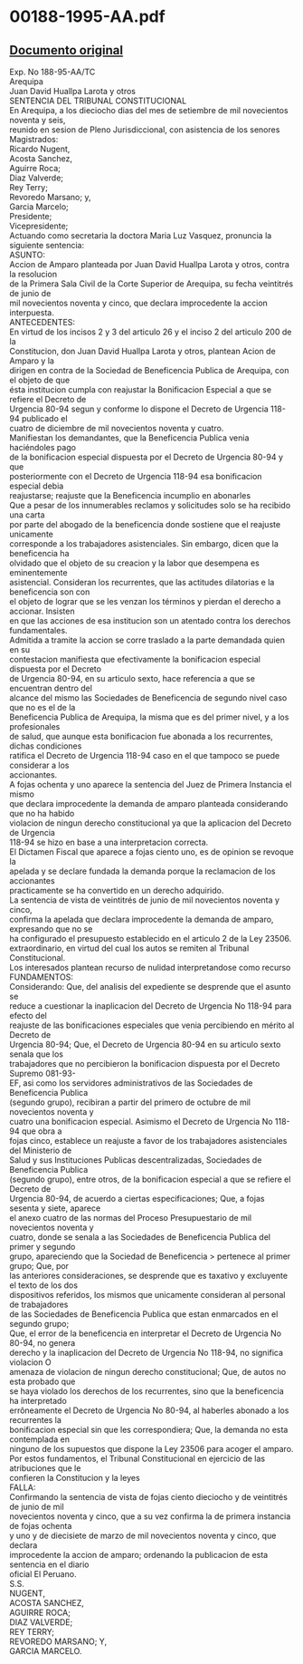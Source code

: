 
00188-1995-AA.pdf
=================
  
[Documento original](https://tc.gob.pe/jurisprudencia/1996/00188-1995-AA.pdf)  
---  
Exp. No 188-95-AA/TC  
Arequipa  
Juan David Huallpa Larota y otros  
SENTENCIA DEL TRIBUNAL CONSTITUCIONAL  
En Arequipa, a los dieciocho dias del mes de setiembre de mil novecientos noventa y seis,  
reunido en sesion de Pleno Jurisdiccional, con asistencia de los senores Magistrados:  
Ricardo Nugent,  
Acosta Sanchez,  
Aguirre Roca;  
Diaz Valverde;  
Rey Terry;  
Revoredo Marsano; y,  
Garcia Marcelo;  
Presidente;  
Vicepresidente;  
Actuando como secretaria la doctora Maria Luz Vasquez, pronuncia la siguiente sentencia:  
ASUNTO:  
Accion de Amparo planteada por Juan David Huallpa Larota y otros, contra la resolucion  
de la Primera Sala Civil de la Corte Superior de Arequipa, su fecha veintitrés de junio de  
mil novecientos noventa y cinco, que declara improcedente la accion interpuesta.  
ANTECEDENTES:  
En virtud de los incisos 2 y 3 del articulo 26 y el inciso 2 del articulo 200 de la  
Constitucion, don Juan David Huallpa Larota y otros, plantean Acion de Amparo y la  
dirigen en contra de la Sociedad de Beneficencia Publica de Arequipa, con el objeto de que  
ésta institucion cumpla con reajustar la Bonificacion Especial a que se refiere el Decreto de  
Urgencia 80-94 segun y conforme lo dispone el Decreto de Urgencia 118-94 publicado el  
cuatro de diciembre de mil novecientos noventa y cuatro.  
Manifiestan los demandantes, que la Beneficencia Publica venia haciéndoles pago  
de la bonificacion especial dispuesta por el Decreto de Urgencia 80-94 y que  
posteriormente con el Decreto de Urgencia 118-94 esa bonificacion especial debia  
reajustarse; reajuste que la Beneficencia incumplio en abonarles  
Que a pesar de los innumerables reclamos y solicitudes solo se ha recibido una carta  
por parte del abogado de la beneficencia donde sostiene que el reajuste unicamente  
corresponde a los trabajadores asistenciales. Sin embargo, dicen que la beneficencia ha  
olvidado que el objeto de su creacion y la labor que desempena es eminentemente  
asistencial. Consideran los recurrentes, que las actitudes dilatorias e la beneficencia son con  
el objeto de lograr que se les venzan los términos y pierdan el derecho a accionar. Insisten  
en que las acciones de esa institucion son un atentado contra los derechos fundamentales.  
Admitida a tramite la accion se corre traslado a la parte demandada quien en su  
contestacion manifiesta que efectivamente la bonificacion especial dispuesta por el Decreto  
de Urgencia 80-94, en su articulo sexto, hace referencia a que se encuentran dentro del  
alcance del mismo las Sociedades de Beneficencia de segundo nivel caso que no es el de la  
Beneficencia Publica de Arequipa, la misma que es del primer nivel, y a los profesionales  
de salud, que aunque esta bonificacion fue abonada a los recurrentes, dichas condiciones  
ratifica el Decreto de Urgencia 118-94 caso en el que tampoco se puede considerar a los  
accionantes.  
A fojas ochenta y uno aparece la sentencia del Juez de Primera Instancia el mismo  
que declara improcedente la demanda de amparo planteada considerando que no ha habido  
violacion de ningun derecho constitucional ya que la aplicacion del Decreto de Urgencia  
118-94 se hizo en base a una interpretacion correcta.  
El Dictamen Fiscal que aparece a fojas ciento uno, es de opinion se revoque la  
apelada y se declare fundada la demanda porque la reclamacion de los accionantes  
practicamente se ha convertido en un derecho adquirido.  
La sentencia de vista de veintitrés de junio de mil novecientos noventa y cinco,  
confirma la apelada que declara improcedente la demanda de amparo, expresando que no se  
ha configurado el presupuesto establecido en el articulo 2 de la Ley 23506.  
extraordinario, en virtud del cual los autos se remiten al Tribunal Constitucional.  
Los interesados plantean recurso de nulidad interpretandose como recurso  
FUNDAMENTOS:  
Considerando: Que, del analisis del expediente se desprende que el asunto se  
reduce a cuestionar la inaplicacion del Decreto de Urgencia No 118-94 para efecto del  
reajuste de las bonificaciones especiales que venia percibiendo en mérito al Decreto de  
Urgencia 80-94; Que, el Decreto de Urgencia 80-94 en su articulo sexto senala que los  
trabajadores que no percibieron la bonificacion dispuesta por el Decreto Supremo 081-93-  
EF, asi como los servidores administrativos de las Sociedades de Beneficencia Publica  
(segundo grupo), recibiran a partir del primero de octubre de mil novecientos noventa y  
cuatro una bonificacion especial. Asimismo el Decreto de Urgencia No 118-94 que obra a  
fojas cinco, establece un reajuste a favor de los trabajadores asistenciales del Ministerio de  
Salud y sus Instituciones Publicas descentralizadas, Sociedades de Beneficencia Publica  
(segundo grupo), entre otros, de la bonificacion especial a que se refiere el Decreto de  
Urgencia 80-94, de acuerdo a ciertas especificaciones; Que, a fojas sesenta y siete, aparece  
el anexo cuatro de las normas del Proceso Presupuestario de mil novecientos noventa y  
cuatro, donde se senala a las Sociedades de Beneficencia Publica del primer y segundo  
grupo, apareciendo que la Sociedad de Beneficencia > pertenece al primer grupo; Que, por  
las anteriores consideraciones, se desprende que es taxativo y excluyente el texto de los dos  
dispositivos referidos, los mismos que unicamente consideran al personal de trabajadores  
de las Sociedades de Beneficencia Publica que estan enmarcados en el segundo grupo;  
Que, el error de la beneficencia en interpretar el Decreto de Urgencia No 80-94, no genera  
derecho y la inaplicacion del Decreto de Urgencia No 118-94, no significa violacion O  
amenaza de violacion de ningun derecho constitucional; Que, de autos no esta probado que  
se haya violado los derechos de los recurrentes, sino que la beneficencia ha interpretado  
errôneamente el Decreto de Urgencia No 80-94, al haberles abonado a los recurrentes la  
bonificacion especial sin que les correspondiera; Que, la demanda no esta contemplada en  
ninguno de los supuestos que dispone la Ley 23506 para acoger el amparo.  
Por estos fundamentos, el Tribunal Constitucional en ejercicio de las atribuciones que le  
confieren la Constitucion y la leyes  
FALLA:  
Confirmando la sentencia de vista de fojas ciento dieciocho y de veintitrés de junio de mil  
novecientos noventa y cinco, que a su vez confirma la de primera instancia de fojas ochenta  
y uno y de diecisiete de marzo de mil novecientos noventa y cinco, que declara  
improcedente la accion de amparo; ordenando la publicacion de esta sentencia en el diario  
oficial El Peruano.  
S.S.  
NUGENT,  
ACOSTA SANCHEZ,  
AGUIRRE ROCA;  
DIAZ VALVERDE;  
REY TERRY;  
REVOREDO MARSANO; Y,  
GARCIA MARCELO.